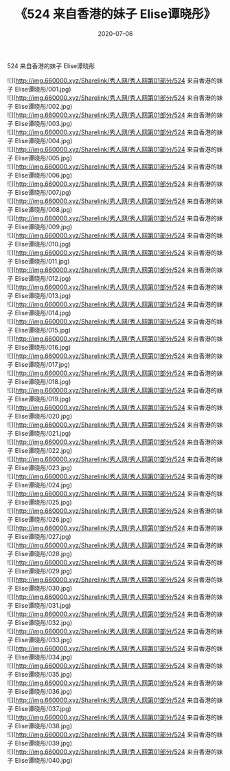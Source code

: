 ﻿---
layout: post
title:  《524 来自香港的妹子 Elise谭晓彤》
date:   2020-07-06
img: http://img.660000.xyz/Sharelink/秀人网/秀人网第01部分/524 来自香港的妹子 Elise谭晓彤/000.jpg
categories: [美女, 清纯, 唯美]
---

524 来自香港的妹子 Elise谭晓彤

  ![](http://img.660000.xyz/Sharelink/秀人网/秀人网第01部分/524 来自香港的妹子 Elise谭晓彤/001.jpg) <br> ![](http://img.660000.xyz/Sharelink/秀人网/秀人网第01部分/524 来自香港的妹子 Elise谭晓彤/002.jpg) <br> ![](http://img.660000.xyz/Sharelink/秀人网/秀人网第01部分/524 来自香港的妹子 Elise谭晓彤/003.jpg) <br> ![](http://img.660000.xyz/Sharelink/秀人网/秀人网第01部分/524 来自香港的妹子 Elise谭晓彤/004.jpg) <br> ![](http://img.660000.xyz/Sharelink/秀人网/秀人网第01部分/524 来自香港的妹子 Elise谭晓彤/005.jpg) <br> ![](http://img.660000.xyz/Sharelink/秀人网/秀人网第01部分/524 来自香港的妹子 Elise谭晓彤/006.jpg) <br> ![](http://img.660000.xyz/Sharelink/秀人网/秀人网第01部分/524 来自香港的妹子 Elise谭晓彤/007.jpg) <br> ![](http://img.660000.xyz/Sharelink/秀人网/秀人网第01部分/524 来自香港的妹子 Elise谭晓彤/008.jpg) <br> ![](http://img.660000.xyz/Sharelink/秀人网/秀人网第01部分/524 来自香港的妹子 Elise谭晓彤/009.jpg) <br> ![](http://img.660000.xyz/Sharelink/秀人网/秀人网第01部分/524 来自香港的妹子 Elise谭晓彤/010.jpg) <br> ![](http://img.660000.xyz/Sharelink/秀人网/秀人网第01部分/524 来自香港的妹子 Elise谭晓彤/011.jpg) <br> ![](http://img.660000.xyz/Sharelink/秀人网/秀人网第01部分/524 来自香港的妹子 Elise谭晓彤/012.jpg) <br> ![](http://img.660000.xyz/Sharelink/秀人网/秀人网第01部分/524 来自香港的妹子 Elise谭晓彤/013.jpg) <br> ![](http://img.660000.xyz/Sharelink/秀人网/秀人网第01部分/524 来自香港的妹子 Elise谭晓彤/014.jpg) <br> ![](http://img.660000.xyz/Sharelink/秀人网/秀人网第01部分/524 来自香港的妹子 Elise谭晓彤/015.jpg) <br> ![](http://img.660000.xyz/Sharelink/秀人网/秀人网第01部分/524 来自香港的妹子 Elise谭晓彤/016.jpg) <br> ![](http://img.660000.xyz/Sharelink/秀人网/秀人网第01部分/524 来自香港的妹子 Elise谭晓彤/017.jpg) <br> ![](http://img.660000.xyz/Sharelink/秀人网/秀人网第01部分/524 来自香港的妹子 Elise谭晓彤/018.jpg) <br> ![](http://img.660000.xyz/Sharelink/秀人网/秀人网第01部分/524 来自香港的妹子 Elise谭晓彤/019.jpg) <br> ![](http://img.660000.xyz/Sharelink/秀人网/秀人网第01部分/524 来自香港的妹子 Elise谭晓彤/020.jpg) <br> ![](http://img.660000.xyz/Sharelink/秀人网/秀人网第01部分/524 来自香港的妹子 Elise谭晓彤/021.jpg) <br> ![](http://img.660000.xyz/Sharelink/秀人网/秀人网第01部分/524 来自香港的妹子 Elise谭晓彤/022.jpg) <br> ![](http://img.660000.xyz/Sharelink/秀人网/秀人网第01部分/524 来自香港的妹子 Elise谭晓彤/023.jpg) <br> ![](http://img.660000.xyz/Sharelink/秀人网/秀人网第01部分/524 来自香港的妹子 Elise谭晓彤/024.jpg) <br> ![](http://img.660000.xyz/Sharelink/秀人网/秀人网第01部分/524 来自香港的妹子 Elise谭晓彤/025.jpg) <br> ![](http://img.660000.xyz/Sharelink/秀人网/秀人网第01部分/524 来自香港的妹子 Elise谭晓彤/026.jpg) <br> ![](http://img.660000.xyz/Sharelink/秀人网/秀人网第01部分/524 来自香港的妹子 Elise谭晓彤/027.jpg) <br> ![](http://img.660000.xyz/Sharelink/秀人网/秀人网第01部分/524 来自香港的妹子 Elise谭晓彤/028.jpg) <br> ![](http://img.660000.xyz/Sharelink/秀人网/秀人网第01部分/524 来自香港的妹子 Elise谭晓彤/029.jpg) <br> ![](http://img.660000.xyz/Sharelink/秀人网/秀人网第01部分/524 来自香港的妹子 Elise谭晓彤/030.jpg) <br> ![](http://img.660000.xyz/Sharelink/秀人网/秀人网第01部分/524 来自香港的妹子 Elise谭晓彤/031.jpg) <br> ![](http://img.660000.xyz/Sharelink/秀人网/秀人网第01部分/524 来自香港的妹子 Elise谭晓彤/032.jpg) <br> ![](http://img.660000.xyz/Sharelink/秀人网/秀人网第01部分/524 来自香港的妹子 Elise谭晓彤/033.jpg) <br> ![](http://img.660000.xyz/Sharelink/秀人网/秀人网第01部分/524 来自香港的妹子 Elise谭晓彤/034.jpg) <br> ![](http://img.660000.xyz/Sharelink/秀人网/秀人网第01部分/524 来自香港的妹子 Elise谭晓彤/035.jpg) <br> ![](http://img.660000.xyz/Sharelink/秀人网/秀人网第01部分/524 来自香港的妹子 Elise谭晓彤/036.jpg) <br> ![](http://img.660000.xyz/Sharelink/秀人网/秀人网第01部分/524 来自香港的妹子 Elise谭晓彤/037.jpg) <br> ![](http://img.660000.xyz/Sharelink/秀人网/秀人网第01部分/524 来自香港的妹子 Elise谭晓彤/038.jpg) <br> ![](http://img.660000.xyz/Sharelink/秀人网/秀人网第01部分/524 来自香港的妹子 Elise谭晓彤/039.jpg) <br> ![](http://img.660000.xyz/Sharelink/秀人网/秀人网第01部分/524 来自香港的妹子 Elise谭晓彤/040.jpg) <br>